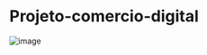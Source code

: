 # Projeto-comercio-digital

![image](https://github.com/Cavalcantiexpresso/Projeto-comercio-digital/assets/98571732/760416dc-3a6b-4018-9836-04959d75b574)
